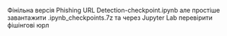 Фінільна версія Phishing URL Detection-checkpoint.ipynb
але простіше завантажити .ipynb_checkpoints.7z та через Jupyter Lab перевірити фішінгові юрл 
